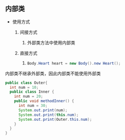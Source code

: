## 内部类

- 使用方式

  1. 间接方式

     1. 外部类方法中使用内部类

  2. 直接方式

     1. ```java
        Body.Heart heart = new Body().new Heart();
        ```

内部类不继承外部类，因此内部类不能使用外部类

```java
public class Outer{
  int num = 10;
  public class Inner {
    int num = 20;
    public void methodInner() {
      int num = 30;
      System.out.print(num);
      System.out.print(this.num);
      System.out.print(Outer.this.num);
    }
  }
}
```


